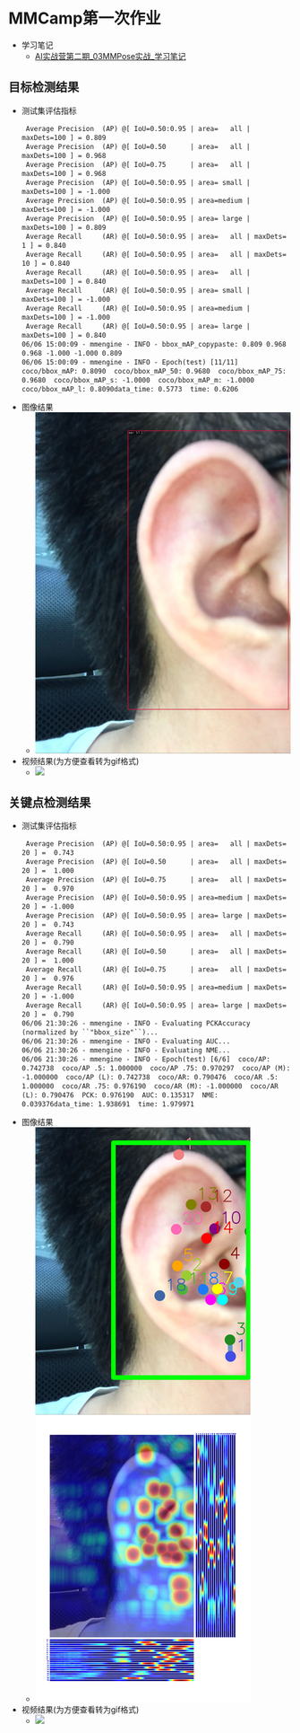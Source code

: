 # MMCamp第一次作业
- 学习笔记
  - [AI实战营第二期_03MMPose实战_学习笔记](https://bbs.csdn.net/topics/615773111)
## 目标检测结果
- 测试集评估指标
    ```angular2html
     Average Precision  (AP) @[ IoU=0.50:0.95 | area=   all | maxDets=100 ] = 0.809
     Average Precision  (AP) @[ IoU=0.50      | area=   all | maxDets=100 ] = 0.968
     Average Precision  (AP) @[ IoU=0.75      | area=   all | maxDets=100 ] = 0.968
     Average Precision  (AP) @[ IoU=0.50:0.95 | area= small | maxDets=100 ] = -1.000
     Average Precision  (AP) @[ IoU=0.50:0.95 | area=medium | maxDets=100 ] = -1.000
     Average Precision  (AP) @[ IoU=0.50:0.95 | area= large | maxDets=100 ] = 0.809
     Average Recall     (AR) @[ IoU=0.50:0.95 | area=   all | maxDets=  1 ] = 0.840
     Average Recall     (AR) @[ IoU=0.50:0.95 | area=   all | maxDets= 10 ] = 0.840
     Average Recall     (AR) @[ IoU=0.50:0.95 | area=   all | maxDets=100 ] = 0.840
     Average Recall     (AR) @[ IoU=0.50:0.95 | area= small | maxDets=100 ] = -1.000
     Average Recall     (AR) @[ IoU=0.50:0.95 | area=medium | maxDets=100 ] = -1.000
     Average Recall     (AR) @[ IoU=0.50:0.95 | area= large | maxDets=100 ] = 0.840
    06/06 15:00:09 - mmengine - INFO - bbox_mAP_copypaste: 0.809 0.968 0.968 -1.000 -1.000 0.809
    06/06 15:00:09 - mmengine - INFO - Epoch(test) [11/11]  coco/bbox_mAP: 0.8090  coco/bbox_mAP_50: 0.9680  coco/bbox_mAP_75: 0.9680  coco/bbox_mAP_s: -1.0000  coco/bbox_mAP_m: -1.0000  coco/bbox_mAP_l: 0.8090data_time: 0.5773  time: 0.6206  
    ```
- 图像结果
    - ![](./src/my_ear_det.jpg)
- 视频结果(为方便查看转为gif格式)
    - ![](https://github.com/songty21110133/OpenMMLabCamp/blob/master/task1/src/my_ear_det.gif)
## 关键点检测结果
- 测试集评估指标
  ```angular2html
   Average Precision  (AP) @[ IoU=0.50:0.95 | area=   all | maxDets= 20 ] =  0.743
   Average Precision  (AP) @[ IoU=0.50      | area=   all | maxDets= 20 ] =  1.000
   Average Precision  (AP) @[ IoU=0.75      | area=   all | maxDets= 20 ] =  0.970
   Average Precision  (AP) @[ IoU=0.50:0.95 | area=medium | maxDets= 20 ] = -1.000
   Average Precision  (AP) @[ IoU=0.50:0.95 | area= large | maxDets= 20 ] =  0.743
   Average Recall     (AR) @[ IoU=0.50:0.95 | area=   all | maxDets= 20 ] =  0.790
   Average Recall     (AR) @[ IoU=0.50      | area=   all | maxDets= 20 ] =  1.000
   Average Recall     (AR) @[ IoU=0.75      | area=   all | maxDets= 20 ] =  0.976
   Average Recall     (AR) @[ IoU=0.50:0.95 | area=medium | maxDets= 20 ] = -1.000
   Average Recall     (AR) @[ IoU=0.50:0.95 | area= large | maxDets= 20 ] =  0.790
  06/06 21:30:26 - mmengine - INFO - Evaluating PCKAccuracy (normalized by ``"bbox_size"``)...
  06/06 21:30:26 - mmengine - INFO - Evaluating AUC...
  06/06 21:30:26 - mmengine - INFO - Evaluating NME...
  06/06 21:30:26 - mmengine - INFO - Epoch(test) [6/6]  coco/AP: 0.742738  coco/AP .5: 1.000000  coco/AP .75: 0.970297  coco/AP (M): -1.000000  coco/AP (L): 0.742738  coco/AR: 0.790476  coco/AR .5: 1.000000  coco/AR .75: 0.976190  coco/AR (M): -1.000000  coco/AR (L): 0.790476  PCK: 0.976190  AUC: 0.135317  NME: 0.039376data_time: 1.938691  time: 1.979971  
  ```
- 图像结果
    - ![](./src/my_ear_pose.jpg)
- 视频结果(为方便查看转为gif格式)
    - ![](https://github.com/songty21110133/OpenMMLabCamp/blob/master/task1/src/my_ear_pose.gif)
